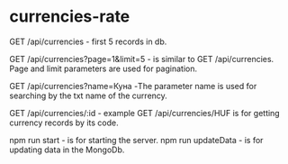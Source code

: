 # currencies-rate

GET /api/currencies - first 5 records in db.

GET /api/currencies?page=1&limit=5  - is similar to GET /api/currencies. Page and limit parameters are used for pagination.

GET /api/currencies?name=Куна -The parameter name is used for searching by the txt name of the currency.

GET /api/currencies/:id - example GET /api/currencies/HUF is for getting currency records by its code.

npm run start - is for starting the server.
npm run updateData - is for updating data in the MongoDb.
